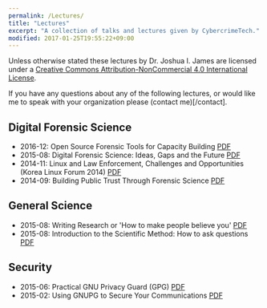 ```yaml
---
permalink: /Lectures/
title: "Lectures"
excerpt: "A collection of talks and lectures given by CybercrimeTech."
modified: 2017-01-25T19:55:22+09:00
---
```


Unless otherwise stated these lectures by Dr. Joshua I. James are licensed under a [Creative Commons Attribution-NonCommercial 4.0 International License](http://creativecommons.org/licenses/by-nc/4.0/).

If you have any questions about any of the following lectures, or would like me to speak with your organization please (contact me)[/contact].

## Digital Forensic Science

* 2016-12: Open Source Forensic Tools for Capacity Building [PDF](http://bit.ly/2igxFnY)
* 2015-08: Digital Forensic Science: Ideas, Gaps and the Future [PDF](http://bit.ly/1I4UiPz)
* 2014-11: Linux and Law Enforcement, Challenges and Opportunities (Korea Linux Forum 2014) [PDF](http://bit.ly/1JjaH7a)
* 2014-09: Building Public Trust Through Forensic Science [PDF](http://bit.ly/1Ehea7s)

## General Science

* 2015-08: Writing Research or 'How to make people believe you' [PDF](http://bit.ly/1KdY8fv)
* 2015-08: Introduction to the Scientific Method: How to ask questions [PDF](http://bit.ly/1LsW195)

## Security

* 2015-06: Practical GNU Privacy Guard (GPG) [PDF](http://bit.ly/1ET1i1T)
* 2015-02: Using GNUPG to Secure Your Communications [PDF](http://bit.ly/1LxC2WT)
